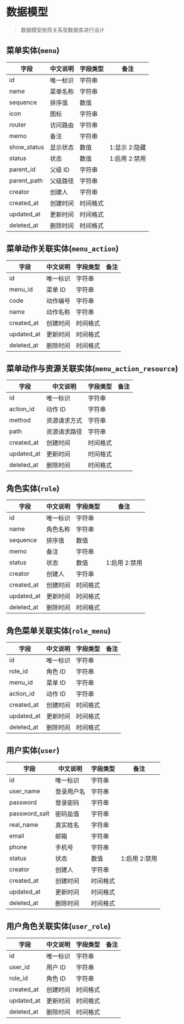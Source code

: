 # 数据模型

> 数据模型依照关系型数据库进行设计

## 菜单实体(`menu`)

| 字段        | 中文说明 | 字段类型 | 备注          |
| ----------- | -------- | -------- | ------------- |
| id          | 唯一标识  | 字符串   |               |
| name        | 菜单名称 | 字符串   |               |
| sequence    | 排序值   | 数值     |               |
| icon        | 图标     | 字符串   |               |
| router      | 访问路由 | 字符串   |               |
| memo        | 备注     | 字符串   |               |
| show_status | 显示状态 | 数值     | 1:显示 2:隐藏 |
| status      | 状态     | 数值     | 1:启用 2:禁用 |
| parent_id   | 父级 ID  | 字符串   |               |
| parent_path | 父级路径 | 字符串   |               |
| creator     | 创建人   | 字符串   |               |
| created_at  | 创建时间 | 时间格式 |               |
| updated_at  | 更新时间 | 时间格式 |               |
| deleted_at  | 删除时间 | 时间格式 |               |

## 菜单动作关联实体(`menu_action`)

| 字段       | 中文说明 | 字段类型 | 备注 |
| ---------- | -------- | -------- | ---- |
| id         | 唯一标识  | 字符串   |      |
| menu_id    | 菜单 ID  | 字符串   |      |
| code       | 动作编号 | 字符串   |      |
| name       | 动作名称 | 字符串   |      |
| created_at | 创建时间 | 时间格式 |      |
| updated_at | 更新时间 | 时间格式 |      |
| deleted_at | 删除时间 | 时间格式 |      |

## 菜单动作与资源关联实体(`menu_action_resource`)

| 字段       | 中文说明     | 字段类型 | 备注 |
| ---------- | ------------ | -------- | ---- |
| id         | 唯一标识      | 字符串   |      |
| action_id  | 动作 ID      | 字符串   |      |
| method     | 资源请求方式 | 字符串   |      |
| path       | 资源请求路径 | 字符串   |      |
| created_at | 创建时间     | 时间格式 |      |
| updated_at | 更新时间     | 时间格式 |      |
| deleted_at | 删除时间     | 时间格式 |      |

## 角色实体(`role`)

| 字段       | 中文说明 | 字段类型 | 备注          |
| ---------- | -------- | -------- | ------------- |
| id         | 唯一标识  | 字符串   |               |
| name       | 角色名称 | 字符串   |               |
| sequence   | 排序值   | 数值     |               |
| memo       | 备注     | 字符串   |               |
| status     | 状态     | 数值     | 1:启用 2:禁用 |
| creator    | 创建人   | 字符串   |               |
| created_at | 创建时间 | 时间格式 |               |
| updated_at | 更新时间 | 时间格式 |               |
| deleted_at | 删除时间 | 时间格式 |               |

## 角色菜单关联实体(`role_menu`)

| 字段       | 中文说明 | 字段类型 | 备注 |
| ---------- | -------- | -------- | ---- |
| id         | 唯一标识  | 字符串   |      |
| role_id    | 角色 ID  | 字符串   |      |
| menu_id    | 菜单 ID  | 字符串   |      |
| action_id  | 动作 ID  | 字符串   |      |
| created_at | 创建时间 | 时间格式 |      |
| updated_at | 更新时间 | 时间格式 |      |
| deleted_at | 删除时间 | 时间格式 |      |

## 用户实体(`user`)

| 字段          | 中文说明   | 字段类型 | 备注          |
| ------------- | ---------- | -------- | ------------- |
| id            | 唯一标识    | 字符串   |               |
| user_name     | 登录用户名 | 字符串   |               |
| password      | 登录密码   | 字符串   |               |
| password_salt | 密码盐值   | 字符串   |               |
| real_name     | 真实姓名   | 字符串   |               |
| email         | 邮箱       | 字符串   |               |
| phone         | 手机号     | 字符串   |               |
| status        | 状态       | 数值     | 1:启用 2:禁用 |
| creator       | 创建人     | 字符串   |               |
| created_at    | 创建时间   | 时间格式 |               |
| updated_at    | 更新时间   | 时间格式 |               |
| deleted_at    | 删除时间   | 时间格式 |               |

## 用户角色关联实体(`user_role`)

| 字段       | 中文说明 | 字段类型 | 备注 |
| ---------- | -------- | -------- | ---- |
| id         | 唯一标识  | 字符串   |      |
| user_id    | 用户 ID  | 字符串   |      |
| role_id    | 角色 ID  | 字符串   |      |
| created_at | 创建时间 | 时间格式 |      |
| updated_at | 更新时间 | 时间格式 |      |
| deleted_at | 删除时间 | 时间格式 |      |
